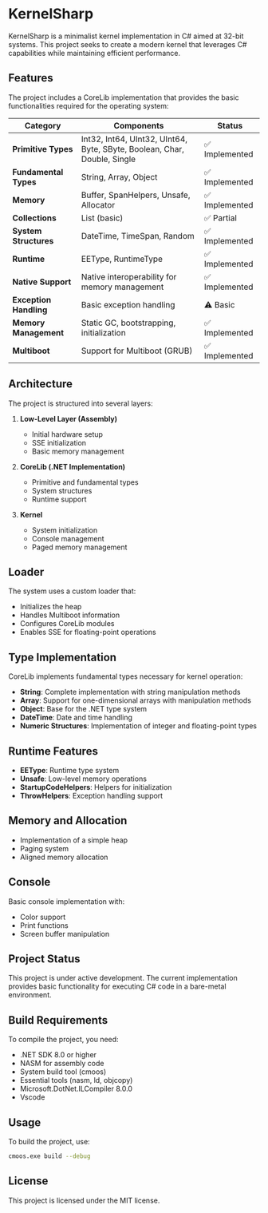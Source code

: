 # KernelSharp

KernelSharp is a minimalist kernel implementation in C# aimed at 32-bit systems. This project seeks to create a modern kernel that leverages C# capabilities while maintaining efficient performance.

## Features

The project includes a CoreLib implementation that provides the basic functionalities required for the operating system:

| Category | Components | Status |
|-----------|------------|--------|
| **Primitive Types** | Int32, Int64, UInt32, UInt64, Byte, SByte, Boolean, Char, Double, Single | ✅ Implemented |
| **Fundamental Types** | String, Array, Object | ✅ Implemented |
| **Memory** | Buffer, SpanHelpers, Unsafe, Allocator | ✅ Implemented |
| **Collections** | List (basic) | ✅ Partial |
| **System Structures** | DateTime, TimeSpan, Random | ✅ Implemented |
| **Runtime** | EEType, RuntimeType | ✅ Implemented |
| **Native Support** | Native interoperability for memory management | ✅ Implemented |
| **Exception Handling** | Basic exception handling | ⚠️ Basic |
| **Memory Management** | Static GC, bootstrapping, initialization | ✅ Implemented |
| **Multiboot** | Support for Multiboot (GRUB) | ✅ Implemented |

## Architecture

The project is structured into several layers:

1. **Low-Level Layer (Assembly)**
   - Initial hardware setup
   - SSE initialization
   - Basic memory management

2. **CoreLib (.NET Implementation)**
   - Primitive and fundamental types
   - System structures
   - Runtime support

3. **Kernel**
   - System initialization
   - Console management
   - Paged memory management

## Loader

The system uses a custom loader that:

- Initializes the heap
- Handles Multiboot information
- Configures CoreLib modules
- Enables SSE for floating-point operations

## Type Implementation

CoreLib implements fundamental types necessary for kernel operation:

- **String**: Complete implementation with string manipulation methods
- **Array**: Support for one-dimensional arrays with manipulation methods
- **Object**: Base for the .NET type system
- **DateTime**: Date and time handling
- **Numeric Structures**: Implementation of integer and floating-point types

## Runtime Features

- **EEType**: Runtime type system
- **Unsafe**: Low-level memory operations
- **StartupCodeHelpers**: Helpers for initialization
- **ThrowHelpers**: Exception handling support

## Memory and Allocation

- Implementation of a simple heap
- Paging system
- Aligned memory allocation

## Console

Basic console implementation with:
- Color support
- Print functions
- Screen buffer manipulation

## Project Status

This project is under active development. The current implementation provides basic functionality for executing C# code in a bare-metal environment.

## Build Requirements

To compile the project, you need:

- .NET SDK 8.0 or higher
- NASM for assembly code
- System build tool (cmoos)
- Essential tools (nasm, ld, objcopy)
- Microsoft.DotNet.ILCompiler 8.0.0
- Vscode

## Usage

To build the project, use:

```sh
cmoos.exe build --debug
```

## License

This project is licensed under the MIT license.
